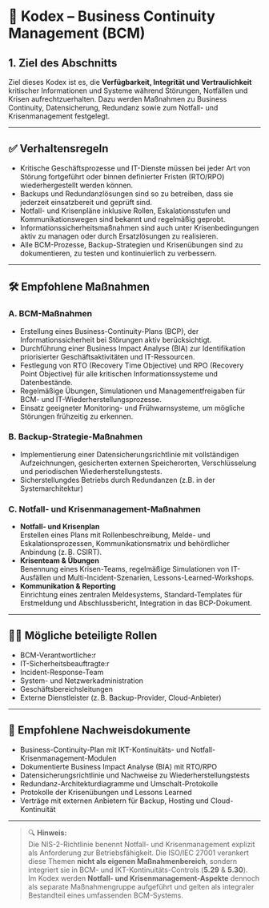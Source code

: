 # 📘 Kodex – Business Continuity Management (BCM)

## 1. Ziel des Abschnitts  
Ziel dieses Kodex ist es, die **Verfügbarkeit, Integrität und Vertraulichkeit** kritischer Informationen und Systeme während Störungen, Notfällen und Krisen aufrechtzuerhalten. Dazu werden Maßnahmen zu Business Continuity, Datensicherung, Redundanz sowie zum Notfall- und Krisenmanagement festgelegt.

---

## ✅ Verhaltensregeln

- Kritische Geschäftsprozesse und IT-Dienste müssen bei jeder Art von Störung fortgeführt oder binnen definierter Fristen (RTO/RPO) wiederhergestellt werden können.
- Backups und Redundanzlösungen sind so zu betreiben, dass sie jederzeit einsatzbereit und geprüft sind.
- Notfall- und Krisenpläne inklusive Rollen, Eskalationsstufen und Kommunikationswegen sind bekannt und regelmäßig geprobt.
- Informationssicherheitsmaßnahmen sind auch unter Krisenbedingungen aktiv zu managen oder durch Ersatzlösungen zu realisieren.
- Alle BCM-Prozesse, Backup-Strategien und Krisenübungen sind zu dokumentieren, zu testen und kontinuierlich zu verbessern.

---

## 🛠️ Empfohlene Maßnahmen

### A. BCM-Maßnahmen  
- Erstellung eines Business-Continuity-Plans (BCP), der Informationssicherheit bei Störungen aktiv berücksichtigt.
- Durchführung einer Business Impact Analyse (BIA) zur Identifikation priorisierter Geschäftsaktivitäten und IT-Ressourcen.
- Festlegung von RTO (Recovery Time Objective) und RPO (Recovery Point Objective) für alle kritischen Informationssysteme und Datenbestände.
- Regelmäßige Übungen, Simulationen und Managementfreigaben für BCM- und IT-Wiederherstellungsprozesse.
- Einsatz geeigneter Monitoring- und Frühwarnsysteme, um mögliche Störungen frühzeitig zu erkennen.

### B. Backup-Strategie-Maßnahmen  
- Implementierung einer Datensicherungsrichtlinie mit vollständigen Aufzeichnungen, gesicherten externen Speicherorten, Verschlüsselung und periodischen Wiederherstellungstests.
- Sicherstellungdes Betriebs durch Redundanzen (z.B. in der Systemarchitektur)

### C. Notfall- und Krisenmanagement-Maßnahmen  
- **Notfall- und Krisenplan**  
  Erstellen eines Plans mit Rollenbeschreibung, Melde- und Eskalationsprozessen, Kommunikationsmatrix und behördlicher Anbindung (z. B. CSIRT).
- **Krisenteam & Übungen**  
  Benennung eines Krisen-Teams, regelmäßige Simulationen von IT-Ausfällen und Multi-Incident-Szenarien, Lessons-Learned-Workshops.
- **Kommunikation & Reporting**  
  Einrichtung eines zentralen Meldesystems, Standard-Templates für Erstmeldung und Abschlussbericht, Integration in das BCP-Dokument.

---

## 🧑‍💼 Mögliche beteiligte Rollen

- BCM-Verantwortliche:r  
- IT-Sicherheitsbeauftragte:r  
- Incident-Response-Team  
- System- und Netzwerkadministration  
- Geschäftsbereichsleitungen  
- Externe Dienstleister (z. B. Backup-Provider, Cloud-Anbieter)

---

## 📁 Empfohlene Nachweisdokumente

- Business-Continuity-Plan mit IKT-Kontinuitäts- und Notfall-Krisenmanagement-Modulen  
- Dokumentierte Business Impact Analyse (BIA) mit RTO/RPO  
- Datensicherungsrichtlinie und Nachweise zu Wiederherstellungstests  
- Redundanz-Architekturdiagramme und Umschalt-Protokolle  
- Protokolle der Krisenübungen und Lessons Learned  
- Verträge mit externen Anbietern für Backup, Hosting und Cloud-Kontinuität

---

> 🔍 **Hinweis:**  
> Die NIS-2-Richtlinie benennt Notfall- und Krisenmanagement explizit als Anforderung zur Betriebsfähigkeit. Die ISO/IEC 27001 verankert diese Themen **nicht als eigenen Maßnahmenbereich**, sondern integriert sie in BCM- und IKT-Kontinuitäts-Controls (**5.29** & **5.30**).  
> Im Kodex werden **Notfall- und Krisenmanagement-Aspekte** dennoch als separate Maßnahmengruppe aufgeführt und gelten als integraler Bestandteil eines umfassenden BCM-Systems.
